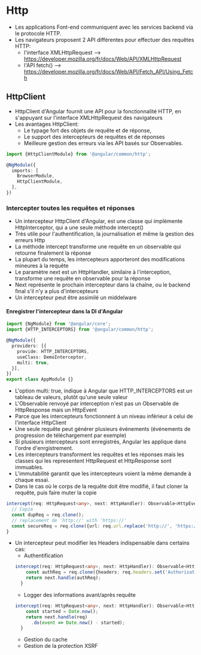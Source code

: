 # Http
* Les applications Font-end communiquent avec les services backend via le protocole HTTP. 
* Les navigateurs proposent 2 API différentes pour effectuer des requêtes HTTP: 
    - l'interface XMLHttpRequest --> https://developer.mozilla.org/fr/docs/Web/API/XMLHttpRequest
    - l'API fetch()              --> https://developer.mozilla.org/fr/docs/Web/API/Fetch_API/Using_Fetch
## HttpClient
* HttpClient d'Angular fournit une API pour la fonctionnalité HTTP, en s'appuyant sur l'interface XMLHttpRequest des navigateurs
* Les avantages HttpClient: 
    - Le typage fort des objets de requête et de réponse, 
    - Le support des intercepteurs de requêtes et de réponses 
    - Meilleure gestion des erreurs via les API basés sur Observables.
```typescript
import {HttpClientModule} from '@angular/common/http';

@NgModule({
  imports: [
    BrowserModule,
    HttpClientModule,
  ],
})
```
### Intercepter toutes les requêtes et réponses
* Un intercepteur HttpClient d'Angular, est une classe qui implémente HttpInterceptor, qui a une seule méthode intercept()
* Très utile pour l'authentification, la journalisation et même la gestion des erreurs Http
* La méthode intercept transforme une requête en un observable qui retourne finalement la réponse
* La plupart du temps, les intercepteurs apporteront des modifications mineures à la requête 
* Le paramètre next est un HttpHandler, similaire à l'interception, transforme une requête en observable pour la réponse
* Next représente le prochain intercepteur dans la chaîne, ou le backend final s'il n'y a plus d'intercepteurs
* Un intercepteur peut être assimilé un middelware

#### Enregistrer l'intercepteur dans la DI d'Angular
```typescript
import {NgModule} from '@angular/core';
import {HTTP_INTERCEPTORS} from '@angular/common/http';

@NgModule({
  providers: [{
    provide: HTTP_INTERCEPTORS,
    useClass: DemoInterceptor,
    multi: true,
  }],
})
export class AppModule {}
```
* L'option multi: true, indique à Angular que HTTP_INTERCEPTORS est un tableau de valeurs, plutôt qu'une seule valeur
* L'Observable renvoyé par interception n'est pas un Observable de HttpResponse mais un HttpEvent
* Parce que les intercepteurs fonctionnent à un niveau inférieur à celui de l'interface HttpClient
* Une seule requête peut générer plusieurs événements (événements de progression de téléchargement par exemple) 
* Si plusieurs intercepteurs sont enregistrés, Angular les applique dans l'ordre d'enrgistrement. 
* Les intercepteurs transforment les requêtes et les réponses mais les classes qui les representent HttpRequest et HttpResponse sont immuables.
* L'immutabilité garantit que les intercepteurs voient la même demande à chaque essai.
* Dans le cas où le corps de la requête doit être modifié, il faut cloner la requête, puis faire muter la copie
```typescript
intercept(req: HttpRequest<any>, next: HttpHandler): Observable<HttpEvent<any>> {
  // Copie 
  const dupReq = req.clone();
  // replacement de 'http://' with 'https://'
  const secureReq = req.clone({url: req.url.replace('http://', 'https://')});
}
```
* Un intercepteur peut modifier les Headers indispensable dans certains cas:
  - Authentification
  ```typescript
  intercept(req: HttpRequest<any>, next: HttpHandler): Observable<HttpEvent<any>> {
      const authReq = req.clone({headers: req.headers.set('Authorization', 'valeur du token authentification')});
      return next.handle(authReq);
    }
  ```
  - Logger des informations avant/après requête
  ```typescript
  intercept(req: HttpRequest<any>, next: HttpHandler): Observable<HttpEvent<any>> {
      const started = Date.now();
      return next.handle(req)
        .do(event => Date.now() - started);
    }
  ```
  - Gestion du cache
  - Gestion de la protection XSRF